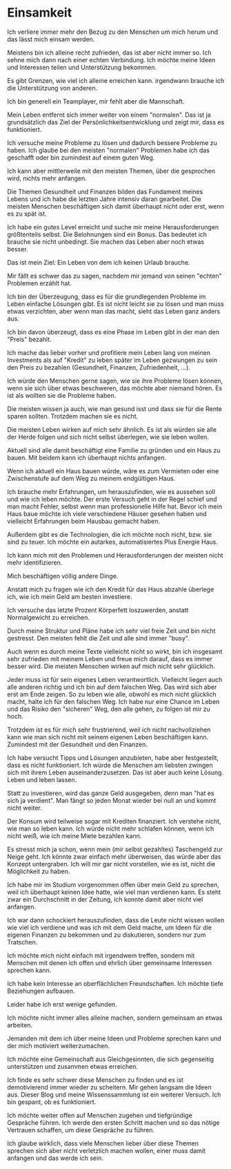 # Einsamkeit

Ich verliere immer mehr den Bezug zu den Menschen um mich herum und das lässt mich einsam werden.

Meistens bin ich alleine recht zufrieden, das ist aber nicht immer so. Ich sehne mich dann nach einer echten Verbindung. Ich möchte meine Ideen und Interessen teilen und Unterstützung bekommen. 

Es gibt Grenzen, wie viel ich alleine erreichen kann. irgendwann brauche ich die Unterstützung von anderen.

Ich bin generell ein Teamplayer, mir fehlt aber die Mannschaft.

Mein Leben entfernt sich immer weiter von einem "normalen". Das ist ja grundsätzlich das Ziel der Persönlichkeitsentwicklung und zeigt mir, dass es funktioniert. 

Ich versuche meine Probleme zu lösen und dadurch bessere Probleme zu haben. Ich glaube bei den meisten "normalen" Problemen habe ich das geschafft oder bin zumindest auf einem guten Weg.

Ich kann aber mittlerweile mit den meisten Themen, über die gesprochen wird, nichts mehr anfangen.

Die Themen Gesundheit und Finanzen bilden das Fundament meines Lebens und ich habe die letzten Jahre intensiv daran gearbeitet. Die meisten Menschen beschäftigen sich damit überhaupt nicht oder erst, wenn es zu spät ist.

Ich habe ein gutes Level erreicht und suche mir meine Herausforderungen größtenteils selbst. Die Belohnungen sind ein Bonus. Das bedeutet ich brauche sie nicht unbedingt. Sie machen das Leben aber noch etwas besser. 

Das ist mein Ziel: Ein Leben von dem ich keinen Urlaub brauche.

Mir fällt es schwer das zu sagen, nachdem mir jemand von seinen "echten" Problemen erzählt hat.

Ich bin der Überzeugung, dass es für die grundlegenden Probleme im Leben einfache Lösungen gibt. Es ist nicht leicht sie zu lösen und man muss etwas verzichten, aber wenn man das macht, sieht das Leben ganz anders aus.

Ich bin davon überzeugt, dass es eine Phase im Leben gibt in der man den "Preis" bezahlt.

Ich mache das lieber vorher und profitiere mein Leben lang von meinen Investments als auf "Kredit" zu leben später im Leben gezwungen zu sein den Preis zu bezahlen (Gesundheit, Finanzen, Zufriedenheit, …).

Ich würde den Menschen gerne sagen, wie sie ihre Probleme lösen können, wenn sie sich über etwas beschweren, das möchte aber niemand hören. Es ist als wollten sie die Probleme haben. 

Die meisten wissen ja auch, wie man gesund isst und dass sie für die Rente sparen sollten. Trotzdem machen sie es nicht.

Die meisten Leben wirken auf mich sehr ähnlich. Es ist als würden sie alle der Herde folgen und sich nicht selbst überlegen, wie sie leben wollen.

Aktuell sind alle damit beschäftigt eine Familie zu gründen und ein Haus zu bauen. Mit beidem kann ich überhaupt nichts anfangen. 

Wenn ich aktuell ein Haus bauen würde, wäre es zum Vermieten oder eine Zwischenstufe auf dem Weg zu meinem endgültigen Haus.

Ich brauche mehr Erfahrungen, um herauszufinden, wie es aussehen soll und wie ich leben möchte. Der erste Versuch geht in der Regel schief und man macht Fehler, selbst wenn man professionelle Hilfe hat. Bevor ich mein Haus baue möchte ich viele verschiedene Häuser gesehen haben und vielleicht Erfahrungen beim Hausbau gemacht haben. 

Außerdem gibt es die Technologien, die ich möchte noch nicht, bzw. sie sind zu teuer. Ich möchte ein autarkes, automatisiertes Plus Energie Haus.

Ich kann mich mit den Problemen und Herausforderungen der meisten nicht mehr identifizieren.

Mich beschäftigen völlig andere Dinge.

Anstatt mich zu fragen wie ich den Kredit für das Haus abzahle überlege ich, wie ich mein Geld am besten investiere.

Ich versuche das letzte Prozent Körperfett loszuwerden, anstatt Normalgewicht zu erreichen.

Durch meine Struktur und Pläne habe ich sehr viel freie Zeit und bin nicht gestresst. Den meisten fehlt die Zeit und alle sind immer "busy".

Auch wenn es durch meine Texte vielleicht nicht so wirkt, bin ich insgesamt sehr zufrieden mit meinem Leben und freue mich darauf, dass es immer besser wird. Die meisten Menschen wirken auf mich nicht sehr glücklich.

Jeder muss ist für sein eigenes Leben verantwortlich. Vielleicht liegen auch alle anderen richtig und ich bin auf dem falschen Weg. Das wird sich aber erst am Ende zeigen. So zu leben wie alle, obwohl es mich nicht glücklich macht, halte ich für den falschen Weg. Ich habe nur eine Chance im Leben und das Risiko den "sicheren" Weg, den alle gehen, zu folgen ist mir zu hoch.

Trotzdem ist es für mich sehr frustrierend, weil ich nicht nachvollziehen kann wie man sich nicht mit seinem eigenen Leben beschäftigen kann. Zumindest mit der Gesundheit und den Finanzen.

Ich habe versucht Tipps und Lösungen anzubieten, habe aber festgestellt, dass es nicht funktioniert. Ich würde die Menschen am liebsten zwingen sich mit ihrem Leben auseinanderzusetzen. Das ist aber auch keine Lösung. Leben und leben lassen.

Statt zu investieren, wird das ganze Geld ausgegeben, denn man "hat es sich ja verdient". Man fängt so jeden Monat wieder bei null an und kommt nicht weiter.

Der Konsum wird teilweise sogar mit Krediten finanziert. Ich verstehe nicht, wie man so leben kann. Ich würde nicht mehr schlafen können, wenn ich nicht weiß, wie ich meine Miete bezahlen kann.

Es stresst mich ja schon, wenn mein (mir selbst gezahltes) Taschengeld zur Neige geht. Ich könnte zwar einfach mehr überweisen, das würde aber das Konzept untergraben. Ich will mir gar nicht vorstellen, wie es ist, nicht die Möglichkeit zu haben.

Ich habe mir im Studium vorgenommen offen über mein Geld zu sprechen, weil ich überhaupt keinen Idee hatte, wie viel man verdienen kann. Es steht zwar ein Durchschnitt in der Zeitung, ich konnte damit aber nicht viel anfangen.

Ich war dann schockiert herauszufinden, dass die Leute nicht wissen wollen wie viel ich verdiene und was ich mit dem Geld mache, um Ideen für die eigenen Finanzen zu bekommen und zu diskutieren, sondern nur zum Tratschen.

Ich möchte mich nicht einfach mit irgendwem treffen, sondern mit Menschen mit denen ich offen und ehrlich über gemeinsame Interessen sprechen kann.

Ich habe kein Interesse an oberflächlichen Freundschaften. Ich möchte tiefe Beziehungen aufbauen.

Leider habe ich erst wenige gefunden.

Ich möchte nicht immer alles alleine machen, sondern gemeinsam an etwas arbeiten.

Jemanden mit dem ich über meine Ideen und Probleme sprechen kann und der mich motiviert weiterzumachen. 

Ich möchte eine Gemeinschaft aus Gleichgesinnten, die sich gegenseitig unterstützen und zusammen etwas erreichen.

Ich finde es sehr schwer diese Menschen zu finden und es ist demotivierend immer wieder zu scheitern. Mir gehen langsam die Ideen aus. Dieser Blog und meine Wissenssammlung ist ein weiterer Versuch. Ich bin gespant, ob es funktioniert.

Ich möchte weiter offen auf Menschen zugehen und tiefgründige Gespräche führen. Ich werde den ersten Schritt machen und so das nötige Vertrauen schaffen, um diese Gespräche zu führen.

Ich glaube wirklich, dass viele Menschen lieber über diese Themen sprechen sich aber nicht verletzlich machen wollen, einer muss damit anfangen und das werde ich sein.
